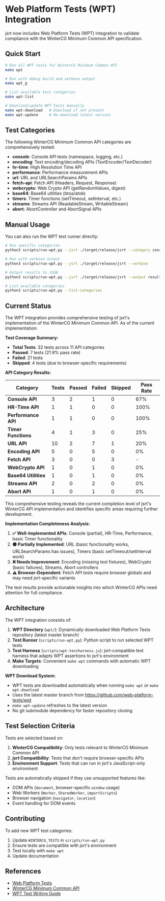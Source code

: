# Web Platform Tests (WPT) Integration

jsrt now includes Web Platform Tests (WPT) integration to validate compliance with the WinterCG Minimum Common API specification.

## Quick Start

```bash
# Run all WPT tests for WinterCG Minimum Common API
make wpt

# Run with debug build and verbose output
make wpt_g

# List available test categories
make wpt-list

# Download/update WPT tests manually
make wpt-download   # Download if not present
make wpt-update     # Re-download latest version
```

## Test Categories

The following WinterCG Minimum Common API categories are comprehensively tested:

- **console**: Console API tests (namespace, logging, etc.)
- **encoding**: Text encoding/decoding APIs (TextEncoder/TextDecoder) 
- **hr-time**: High Resolution Time API
- **performance**: Performance measurement APIs
- **url**: URL and URLSearchParams APIs
- **fetch-api**: Fetch API (Headers, Request, Response)
- **webcrypto**: Web Crypto API (getRandomValues, digest)
- **base64**: Base64 utilities (btoa/atob)
- **timers**: Timer functions (setTimeout, setInterval, etc.)
- **streams**: Streams API (ReadableStream, WritableStream)
- **abort**: AbortController and AbortSignal APIs

## Manual Usage

You can also run the WPT test runner directly:

```bash
# Run specific categories
python3 scripts/run-wpt.py --jsrt ./target/release/jsrt --category console --category url

# Run with verbose output
python3 scripts/run-wpt.py --jsrt ./target/release/jsrt --verbose

# Output results to JSON
python3 scripts/run-wpt.py --jsrt ./target/release/jsrt --output results.json

# List available categories
python3 scripts/run-wpt.py --list-categories
```

## Current Status

The WPT integration provides comprehensive testing of jsrt's implementation of the WinterCG Minimum Common API. As of the current implementation:

**Test Coverage Summary:**
- **Total Tests**: 32 tests across 11 API categories
- **Passed**: 7 tests (21.9% pass rate)
- **Failed**: 21 tests 
- **Skipped**: 4 tests (due to browser-specific requirements)

**API Category Results:**

| Category | Tests | Passed | Failed | Skipped | Pass Rate |
|----------|-------|--------|--------|---------|-----------|
| **Console API** | 3 | 2 | 1 | 0 | 67% |
| **HR-Time API** | 1 | 1 | 0 | 0 | 100% |
| **Performance API** | 1 | 1 | 0 | 0 | 100% |  
| **Timer Functions** | 4 | 1 | 3 | 0 | 25% |
| **URL API** | 10 | 2 | 7 | 1 | 20% |
| **Encoding API** | 5 | 0 | 5 | 0 | 0% |
| **Fetch API** | 3 | 0 | 0 | 3 | - |
| **WebCrypto API** | 1 | 0 | 1 | 0 | 0% |
| **Base64 Utilities** | 1 | 0 | 1 | 0 | 0% |
| **Streams API** | 2 | 0 | 2 | 0 | 0% |
| **Abort API** | 1 | 0 | 1 | 0 | 0% |

This comprehensive testing reveals the current completion level of jsrt's WinterCG API implementation and identifies specific areas requiring further development.

**Implementation Completeness Analysis:**

1. **✅ Well-Implemented APIs**: Console (partial), HR-Time, Performance, basic Timer functionality
2. **🟡 Partially Implemented**: URL (basic functionality works, URLSearchParams has issues), Timers (basic setTimeout/setInterval work)
3. **❌ Needs Improvement**: Encoding (missing test fixtures), WebCrypto (basic failures), Streams, Abort controllers
4. **⚠️ Browser-Dependent**: Fetch API tests require browser globals and may need jsrt-specific variants

The test results provide actionable insights into which WinterCG APIs need attention for full compliance.

## Architecture

The WPT integration consists of:

1. **WPT Directory** (`wpt/`): Dynamically downloaded Web Platform Tests repository (latest master branch)
2. **Test Runner** (`scripts/run-wpt.py`): Python script to run selected WPT tests
3. **Test Harness** (`scripts/wpt-testharness.js`): jsrt-compatible test harness that adapts WPT assertions to jsrt's environment
4. **Make Targets**: Convenient `make wpt` commands with automatic WPT downloading

**WPT Download System:**
- WPT tests are downloaded automatically when running `make wpt` or `make wpt-download`
- Uses the latest master branch from https://github.com/web-platform-tests/wpt
- `make wpt-update` refreshes to the latest version
- No git submodule dependency for faster repository cloning

## Test Selection Criteria

Tests are selected based on:

1. **WinterCG Compatibility**: Only tests relevant to WinterCG Minimum Common API
2. **jsrt Compatibility**: Tests that don't require browser-specific APIs
3. **Environment Support**: Tests that can run in jsrt's JavaScript-only environment

Tests are automatically skipped if they use unsupported features like:
- DOM APIs (`document`, browser-specific `window` usage)
- Web Workers (`Worker`, `SharedWorker`, `importScripts`)
- Browser navigation (`navigator`, `location`)
- Event handling for DOM events

## Contributing

To add new WPT test categories:

1. Update `WINTERCG_TESTS` in `scripts/run-wpt.py`
2. Ensure tests are compatible with jsrt's environment
3. Test locally with `make wpt`
4. Update documentation

## References

- [Web Platform Tests](https://web-platform-tests.org/)
- [WinterCG Minimum Common API](https://wintercg.org/work/minimum-common-api/)
- [WPT Test Writing Guide](https://web-platform-tests.org/writing-tests/)